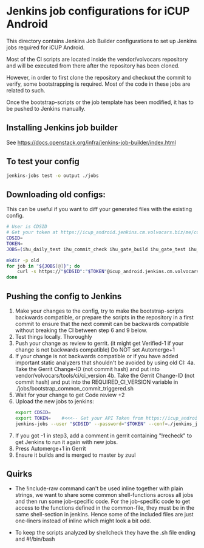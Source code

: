 # Jenkins job configurations for iCUP Android

This directory contains Jenkins Job Builder configurations to set up
Jenkins jobs required for iCUP Android.

Most of the CI scripts are located inside the vendor/volvocars repository 
and will be executed from there after the repository has been cloned.

However, in order to first clone the repository and checkout the commit to verify, 
some bootstrapping is required. Most of the code in these jobs are related to such.

Once the bootstrap-scripts or the job template has been modified, it has to be pushed to Jenkins manually.


## Installing Jenkins job builder

See https://docs.openstack.org/infra/jenkins-job-builder/index.html


## To test your config

```bash
jenkins-jobs test -o output ./jobs
```

## Downloading old configs:

This can be useful if you want to diff your generated files with the existing config.

```bash
# User is CDSID
# Get your token at https://icup_android.jenkins.cm.volvocars.biz/me/configure after logging in
CDSID=
TOKEN=
JOBS=(ihu_daily_test ihu_commit_check ihu_gate_build ihu_gate_test ihu_hourly_test ihu_image_build icup_android_manifest_bump)

mkdir -p old
for job in "${JOBS[@]}"; do
    curl -s https://"$CDSID":"$TOKEN"@icup_android.jenkins.cm.volvocars.biz/job/"$job"/config.xml > old/"$job"
done
```


## Pushing the config to Jenkins

1. Make your changes to the config, try to make the bootstrap-scripts backwards compatible, or prepare the scripts
   in the repository in a first commit to ensure that the next commit can be backwards compatible without breaking
   the CI between step 6 and 9 below.
2. Test things locally. Thoroughly
3. Push your change as review to gerrit. (it might get Verified-1 if your change is not backwards compatible)
   Do NOT set Automerge+1
4. If your change is not backwards compatible or if you have added important static analyzers that shouldn't be avoided by using old CI:
    4a. Take the Gerrit Change-ID (not commit hash) and put into vendor/volvocars/tools/ci/ci_version
    4b. Take the Gerrit Change-ID (not commit hash) and put into the REQUIRED_CI_VERSION variable in ./jobs/bootstrap_common_commit_triggered.sh
5. Wait for your change to get Code review +2
6. Upload the new jobs to jenkins:
    ```bash
    export CDSID=
    export TOKEN=    #<<<-- Get your API Token from https://icup_android.jenkins.cm.volvocars.biz/me/configure
    jenkins-jobs --user "$CDSID" --password="$TOKEN" --conf=./jenkins_jobs.ini update ./jobs
    ```
7. If you got -1 in step3, add a comment in gerrit containing "!recheck" to get Jenkins to run it again with new jobs.
8. Press Automerge+1 in Gerrit
9. Ensure it builds and is merged to master by zuul


## Quirks

* The !include-raw command can't be used inline together with plain strings, we want to 
share some common shell-functions across all jobs and then run some job-specific code.
For the job-specific code to get access to the functions defined in the common-file, they
must be in the same shell-section in jenkins. Hence some of the included files are just one-liners
instead of inline which might look a bit odd. 

* To keep the scripts analyzed by shellcheck they have the .sh file ending and #!/bin/bash